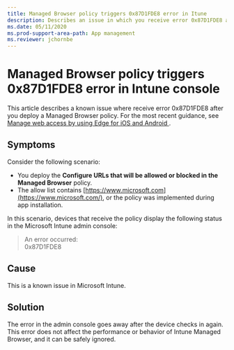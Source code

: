 ```yaml
---
title: Managed Browser policy triggers 0x87D1FDE8 error in Itune
description: Describes an issue in which you receive error 0x87D1FDE8 after you deploy a Managed Browser policy in Microsoft Intune.
ms.date: 05/11/2020
ms.prod-support-area-path: App management
ms.reviewer: jchornbe
---
```

# Managed Browser policy triggers 0x87D1FDE8 error in Intune console

This article describes a known issue where receive error 0x87D1FDE8 after you deploy a Managed Browser policy. For the most recent guidance, see [Manage web access by using Edge for iOS and Android ](/mem/intune/apps/manage-microsoft-edge).

## Symptoms

Consider the following scenario:

- You deploy the **Configure URLs that will be allowed or blocked in the Managed Browser** policy.
- The allow list contains [https://www.microsoft.com](https://www.microsoft.com/), or the policy was implemented during app installation.

In this scenario, devices that receive the policy display the following status in the Microsoft Intune admin console:

> An error occurred:  
> 0x87D1FDE8

## Cause

This is a known issue in Microsoft Intune.

## Solution

The error in the admin console goes away after the device checks in again. This error does not affect the performance or behavior of Intune Managed Browser, and it can be safely ignored.
